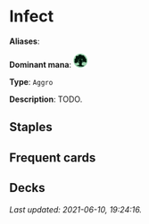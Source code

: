 # Infect

**Aliases**: 

**Dominant mana**: <img src="../resources/images/mana/G.png" width="25"/>

**Type**: `Aggro`

**Description**: TODO.

## **Staples**



## **Frequent cards**



## **Decks**



*Last updated: 2021-06-10, 19:24:16.*
